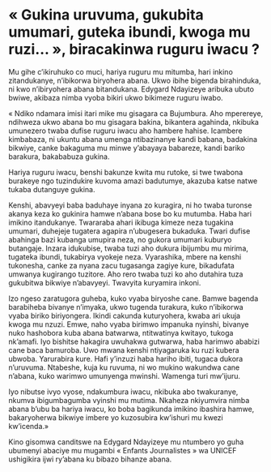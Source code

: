 # « Gukina uruvuma, gukubita umumari, guteka ibundi, kwoga mu ruzi… », biracakinwa ruguru iwacu ?

Mu gihe c’ikiruhuko co muci, hariya ruguru mu mitumba, hari inkino zitandukanye, n’ibikorwa biryohera abana. Ukwo ibihe bigenda birahinduka, ni kwo n’ibiryohera abana bitandukana. Edygard Ndayizeye aribuka ubuto bwiwe, akibaza nimba vyoba bikiri ukwo bikimeze ruguru iwabo.

« Ndiko ndamara imisi itari mike mu gisagara ca Bujumbura. Aho mperereye, ndihweza ukwo abana bo mu gisagara bakina, bikantera agahinda, nkibuka umunezero twaba dufise ruguru iwacu aho hambere hahise. Icambere kimbabaza, ni ukuntu abana umenga ntibazinanye kandi babana, badakina bikwiye, canke bakaguma mu minwe y’abayaya babareze, kandi bariko barakura, bakababuza gukina.

Hariya ruguru iwacu, benshi bakunze kwita mu rutoke, si twe twabona burakeye ngo tuzindukire kuvoma amazi badutumye, akazuba katse natwe tukaba dutanguye gukina.

Kenshi, abavyeyi baba baduhaye inyana zo kuragira, ni ho twaba turonse akanya keza ko gukinira hamwe n’abana bose bo ku mutumba. Haba hari imikino itandukanye. Twararaba ahari ikibuga kimeze neza tugakina umumari, duhejeje tugatera agapira n’ubugesera bukaduka. Twari dufise abahinga bazi kubanga umupira neza, no gukora umumari kuburyo butangaje. Inzara idukubise, twaba tuzi aho dukura ibijumbu mu mirima, tugateka ibundi, tukabirya vyokeje neza. Vyarashika, mbere na kenshi tukonesha, canke za nyana zacu tugasanga zagiye kure, bikadufata umwanya kugirango tuzitore. Aho rero twaba tuzi ko aho dutahira tuza gukubitwa bikwiye n’abavyeyi. Twavyita kuryamira inkoni.

Izo ngeso zaratugora guheba, kuko vyaba biryoshe cane. Bamwe bagenda barabiheba bivanye n’imyaka, ukwo tugenda turakura, kuko n’ibikorwa vyaba biriko biriyongera. Ikindi cakunda kuturyohera, kwaba ari ukuja kwoga mu nzuzi. Emwe, naho vyaba birimwo impanuka nyinshi, bivanye nuko hashobora kuba abana batwarwa, ntitwatinya kwitayo, tukoga nk’amafi. Iyo bishitse hakagira uwuhakwa gutwarwa, haba harimwo ababizi cane baca bamuroba. Uwo mwana kenshi ntiyagaruka ku ruzi kubera ubwoba. Yarurabira kure. Hafi y’inzuzi haba hariho ibiti, tugaca dukora n’uruvuma. Ntabeshe, kuja ku ruvuma, ni wo mukino wakundwa cane n’abana, kuko warimwo umunyenga mwinshi. Wamenga turi mw’ijuru.

Iyo nibutse ivyo vyose, ndakumbura iwacu, nkibuka abo twakuranye, nkumva ibigumbagumba vyinshi mu mutima. Nkaheza nkiyumvira nimba abana b’ubu ba hariya iwacu, ko boba bagikunda imikino ibashira hamwe, bakaryoherwa bikwiye imbere yo kuzosubira kw’ishuri mu kwezi kw’icenda.»

Kino gisomwa canditswe na Edygard Ndayizeye mu ntumbero yo guha ubumenyi abaciye mu mugambi « Enfants Journalistes » wa UNICEF ushigikira ijwi ry’abana ku bibazo bihanze abana.
